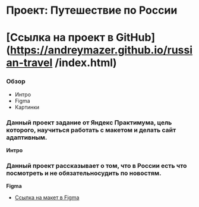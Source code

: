# Проект: Путешествие по России
# [Ссылка на проект в GitHub] (https://andreymazer.github.io/russian-travel /index.html)
### Обзор
* Интро
* Figma
* Картинки
### Данный проект задание от Яндекс Практимума, цель которого, научиться работать с макетом и делать сайт адаптивным.
**Интро**
### Данный проект рассказывает о том, что в России есть что посмотреть и не обязательносудить по новостям.
**Figma**

* [Ссылка на макет в Figma](https://www.figma.com/file/5S2WSbEFL6awjVWJ0NWL8Q/Sprint-3_-Russia-_-desktop-mobile?node-id=28503%3A0)



